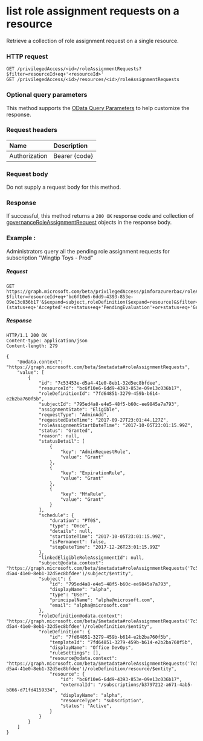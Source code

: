 # list role assignment requests on a resource

Retrieve a collection of role assignment request on a single resource. 

### HTTP request

```http
GET /privilegedAccess/<id>/roleAssignmentRequests?$filter=resourceId+eq+'<resourceId>'
GET /privilegedAccess/<id>/resources/<id>/roleAssignmentRequests
```
### Optional query parameters
This method supports the [OData Query Parameters](http://graph.microsoft.io/docs/overview/query_parameters) to help customize the response.

### Request headers
| Name      |Description|
|:----------|:----------|
| Authorization  | Bearer {code}|

### Request body
Do not supply a request body for this method.

### Response
If successful, this method returns a `200 OK` response code and collection of [governanceRoleAssignmentRequest](../resources/governanceroleassignmentrequest.md) objects in the response body.

### Example : 
Administrators query all the pending role assignment requests for subscription "Wingtip Toys - Prod"
##### Request

```http
GET https://graph.microsoft.com/beta/privilegedAccess/pimforazurerbac/roleAssignmentRequests?$filter=resourceId+eq+'bc6f10e6-6dd9-4393-853e-09e13c036b17'&$expand=subject,roleDefinition($expand=resource)&$filter=(status+eq+'Accepted'+or+status+eq+'PendingEvaluation'+or+status+eq+'Granted'+or+status+eq+'PendingProvisioning')
```
##### Response

```http
HTTP/1.1 200 OK
Content-type: application/json
Content-length: 279

{
    "@odata.context": "https://graph.microsoft.com/beta/$metadata#roleAssignmentRequests",
    "value": [
        {
            "id": "7c53453e-d5a4-41e0-8eb1-32d5ec8bfdee",
            "resourceId": "bc6f10e6-6dd9-4393-853e-09e13c036b17",
            "roleDefinitionId": "7fd64851-3279-459b-b614-e2b2ba760f5b",
            "subjectId": "795ed4a8-e4e5-48f5-b60c-ee9845a7a793",
            "assignmentState": "Eligible",
            "requestType": "AdminAdd",
            "requestedDateTime": "2017-09-27T23:01:44.127Z",
            "roleAssignmentStartDateTime": "2017-10-05T23:01:15.99Z",
            "status": "Granted",
            "reason": null,
            "statusDetail": [
                {
                    "key": "AdminRequestRule",
                    "value": "Grant"
                },
                {
                    "key": "ExpirationRule",
                    "value": "Grant"
                },
                {
                    "key": "MfaRule",
                    "value": "Grant"
                }
            ],
            "schedule": {
                "duration": "PT0S",
                "type": "Once",
                "details": null,
                "startDateTime": "2017-10-05T23:01:15.99Z",
                "isPermanent": false,
                "stopDateTime": "2017-12-26T23:01:15.99Z"
            },
            "linkedEligibleRoleAssignmentId": null,
            "subject@odata.context": "https://graph.microsoft.com/beta/$metadata#roleAssignmentRequests('7c53453e-d5a4-41e0-8eb1-32d5ec8bfdee')/subject/$entity",
            "subject": {
                "id": "795ed4a8-e4e5-48f5-b60c-ee9845a7a793",
                "displayName": "alpha",
                "type": "User",
                "principalName": "alpha@microsoft.com",
                "email": "alpha@microsoft.com"
            },
            "roleDefinition@odata.context": "https://graph.microsoft.com/beta/$metadata#roleAssignmentRequests('7c53453e-d5a4-41e0-8eb1-32d5ec8bfdee')/roleDefinition/$entity",
            "roleDefinition": {
                "id": "7fd64851-3279-459b-b614-e2b2ba760f5b",
                "templateId": "7fd64851-3279-459b-b614-e2b2ba760f5b",
                "displayName": "Office DevOps",
                "ruleSettings": [],
                "resource@odata.context": "https://graph.microsoft.com/beta/$metadata#roleAssignmentRequests('7c53453e-d5a4-41e0-8eb1-32d5ec8bfdee')/roleDefinition/resource/$entity",
                "resource": {
                    "id": "bc6f10e6-6dd9-4393-853e-09e13c036b17",
                    "externalId": "/subscriptions/b3797212-a671-4ab5-b866-d71fd4159334",
                    "displayName": "alpha",
                    "resourceType": "subscription",
                    "status": "Active",
                }
            }
        }
    ]
}
```